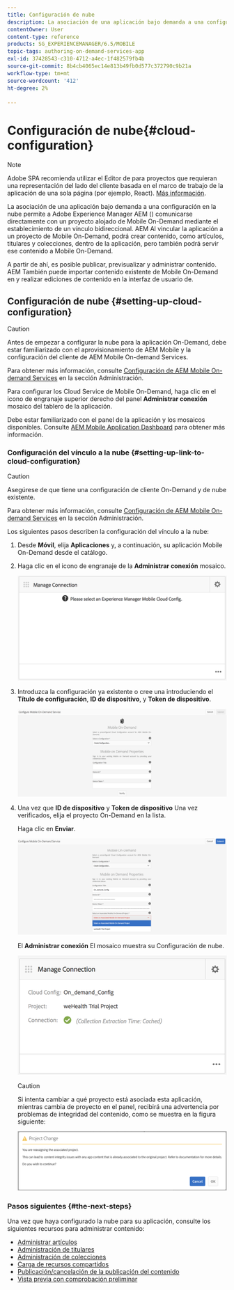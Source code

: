 ```yaml
---
title: Configuración de nube
description: La asociación de una aplicación bajo demanda a una configuración en la nube permite a Adobe Experience Manager AEM () comunicarse directamente con un proyecto alojado de Mobile On-Demand mediante el establecimiento de un vínculo bidireccional. Siga esta página para obtener más información.
contentOwner: User
content-type: reference
products: SG_EXPERIENCEMANAGER/6.5/MOBILE
topic-tags: authoring-on-demand-services-app
exl-id: 37428543-c310-4712-a4ec-1f482579fb4b
source-git-commit: 8b4cb4065ec14e813b49fb0d577c372790c9b21a
workflow-type: tm+mt
source-wordcount: '412'
ht-degree: 2%

---
```


# Configuración de nube{#cloud-configuration}

>[!NOTE]
>
>Adobe SPA recomienda utilizar el Editor de para proyectos que requieran una representación del lado del cliente basada en el marco de trabajo de la aplicación de una sola página (por ejemplo, React). [Más información](/help/sites-developing/spa-overview.md).

La asociación de una aplicación bajo demanda a una configuración en la nube permite a Adobe Experience Manager AEM () comunicarse directamente con un proyecto alojado de Mobile On-Demand mediante el establecimiento de un vínculo bidireccional. AEM Al vincular la aplicación a un proyecto de Mobile On-Demand, podrá crear contenido, como artículos, titulares y colecciones, dentro de la aplicación, pero también podrá servir ese contenido a Mobile On-Demand.

A partir de ahí, es posible publicar, previsualizar y administrar contenido. AEM También puede importar contenido existente de Mobile On-Demand en y realizar ediciones de contenido en la interfaz de usuario de.

## Configuración de nube {#setting-up-cloud-configuration}

>[!CAUTION]
>
>Antes de empezar a configurar la nube para la aplicación On-Demand, debe estar familiarizado con el aprovisionamiento de AEM Mobile y la configuración del cliente de AEM Mobile On-demand Services.
>
>Para obtener más información, consulte [Configuración de AEM Mobile On-demand Services](/help/mobile/aem-mobile-setup.md) en la sección Administración.

Para configurar los Cloud Service de Mobile On-Demand, haga clic en el icono de engranaje superior derecho del panel **Administrar conexión** mosaico del tablero de la aplicación.

Debe estar familiarizado con el panel de la aplicación y los mosaicos disponibles. Consulte [AEM Mobile Application Dashboard](/help/mobile/mobile-apps-ondemand-application-dashboard.md) para obtener más información.

### Configuración del vínculo a la nube {#setting-up-link-to-cloud-configuration}

>[!CAUTION]
>
>Asegúrese de que tiene una configuración de cliente On-Demand y de nube existente.
>
>Para obtener más información, consulte [Configuración de AEM Mobile On-demand Services](/help/mobile/aem-mobile-setup.md) en la sección Administración.

Los siguientes pasos describen la configuración del vínculo a la nube:

1. Desde **Móvil**, elija **Aplicaciones** y, a continuación, su aplicación Mobile On-Demand desde el catálogo.
1. Haga clic en el icono de engranaje de la **Administrar conexión** mosaico.

   ![chlimage_1-65](assets/chlimage_1-65.png)

1. Introduzca la configuración ya existente o cree una introduciendo el **Título de configuración**, **ID de dispositivo**, y **Token de dispositivo**.

   ![chlimage_1-66](assets/chlimage_1-66.png)

1. Una vez que **ID de dispositivo** y **Token de dispositivo** Una vez verificados, elija el proyecto On-Demand en la lista.

   Haga clic en **Enviar**.

   ![chlimage_1-67](assets/chlimage_1-67.png)

   El **Administrar conexión** El mosaico muestra su Configuración de nube.

   ![chlimage_1-68](assets/chlimage_1-68.png)

   >[!CAUTION]
   >
   >Si intenta cambiar a qué proyecto está asociada esta aplicación, mientras cambia de proyecto en el panel, recibirá una advertencia por problemas de integridad del contenido, como se muestra en la figura siguiente:

   ![chlimage_1-69](assets/chlimage_1-69.png)

### Pasos siguientes {#the-next-steps}

Una vez que haya configurado la nube para su aplicación, consulte los siguientes recursos para administrar contenido:

* [Administrar artículos](/help/mobile/mobile-on-demand-managing-articles.md)
* [Administración de titulares](/help/mobile/mobile-on-demand-managing-banners.md)
* [Administración de colecciones](/help/mobile/mobile-on-demand-managing-collections.md)
* [Carga de recursos compartidos](/help/mobile/mobile-on-demand-shared-resources.md)
* [Publicación/cancelación de la publicación del contenido](/help/mobile/mobile-on-demand-publishing-unpublishing.md)
* [Vista previa con comprobación preliminar](/help/mobile/aem-mobile-manage-ondemand-services.md)
